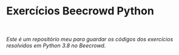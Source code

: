 <h1>Exercícios Beecrowd Python</h1><br>
<p><i>Este é um repositório meu para guardar os códigos dos exercícios resolvidos em Python 3.8 no Beecrowd.</i></p>
